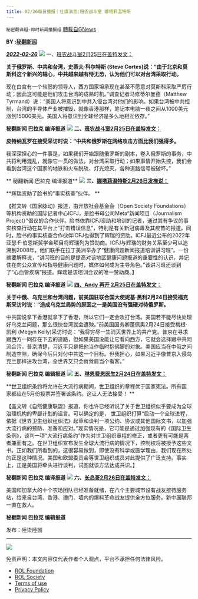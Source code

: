 ```yaml
---
title: 02/26每日播报｜社媒消息:班农战斗室 娜塔莉温特斯
---
```

`秘密翻译组-即时新闻播报组` [轉載自GNews](https://gnews.org/zh-hans/2068909/)

**BY :[秘翻新闻](https://gtv.org/video/id=6219c13708ba8a07b1a3cbb3)**

***[2022-02-26](https://gtv.org/video/id=6219c13708ba8a07b1a3cbb3)***
![](https://assets.gnews.org/wp-content/uploads/2022/02/1-396.jpg)
一、[班农战斗室2月25日在盖特发文：](https://gettr.com/post/pwus2xa1be)

**关于俄罗斯、中共和台湾，史蒂夫·科尔特斯 (Steve Cortes)说：“由于北京和莫斯科这个新兴的轴心，中共越来越有恃无恐，认为他们可以对台湾采取行动。**

现在白宫有一个软弱的领导人，西方国家坦承现在甚至不愿意对莫斯科采取严厉行动；因此这可能是他们攻击台湾的成熟时机。”调查记者马修蒂尔曼德（Matthew Tyrmand）说：“美国人将意识到中共入侵台湾对他们的影响。如果台湾被中共控制，台湾的半导体产业被摧毁，就像香港那样，笔记本电脑一夜之间从1000美元涨到15000美元，美国人将意识到全球经济是多么地相互依存。”

**秘翻新闻 巴拉克 编译报道**
![](https://assets.gnews.org/wp-content/uploads/2022/02/2-112.jpg)
**二、**[**班农战斗室2月25日在盖特发文：**](https://gettr.com/post/pwpomw1ddb)

**皮特纳瓦罗在接受采访时说：“中共和俄罗斯在网络攻击方面比我们强得多。**

我深深担心的一件事是，如果我们开始跟随俄罗斯的剧本，卷入俄罗斯的事务，中共将利用混乱，就像它一贯的做法，对台湾采取行动；如果事情开始失控，我们会看到台湾这个国家的地铁和火车脱轨、灯光熄灭，各种道路信号被破坏。”

** 秘翻新闻 巴拉克 编译报道**
![](https://assets.gnews.org/wp-content/uploads/2022/02/3-77.png)
**三、**[**娜塔莉温特斯2月26日发推说：**](https://twitter.com/nataliegwinters/status/1497319109251551236)

**辉瑞资助了脸书的“事实核查”伙伴。 **

【推文转《国家脉动》报道，由开放社会基金会（Open Society Foundations）等机构资助的国际记者中心ICFJ，是脸书母公司Meta“新闻项目（Journalism Project）”倡议的合作伙伴。脸书依靠ICFJ资助和培训的记者，通过其有争议的事实核查行动在其平台上“打击错误信息”，特别是有关新冠病毒及其疫苗的报道。同时，脸书的事实核查合作伙伴ICFJ也得到了辉瑞的资助。ICFJ最近公布的2022年亚瑟·F·伯恩斯奖学金项目将辉瑞列为赞助商。ICFJ与辉瑞的财务关系至少可以追溯到2008年，他们联手在拉丁美洲举办了“健康问题新闻报道培训讲习班”。一份摘要解释说，“讲习班的目的是提高对该地区健康问题报道的重要性的认识，并记住在向公众宣传和指导健康问题时，媒体如何成为主导角色。”该讲习班还谈到了“心血管疾病”报道。辉瑞是该培训会议的唯一赞助商。】

**秘翻新闻 巴拉克 编译报道**
![](https://assets.gnews.org/wp-content/uploads/2022/02/4-59.jpg)
**[四、Andy 再开 2月25日在盖特发文：](https://gettr.com/post/pwp7cydace)**

**关于中俄、乌克兰和台湾问题，前美国驻联合国大使妮基·黑利2月24日接受福克斯采访时说：“造成乌克兰局势的原因之一是美国没有强硬对待俄罗斯。**

中共国说拿下香港就拿下了香港，所以它们一定会攻打台湾。美国若不能尽快处理好乌克兰问题，那么很快台湾就会遭殃。”前美国国务卿蓬佩奥2月24日接受梅根·凯利 (Megyn Kelly)采访时说：“我将穷尽一生消灭世界上的共产党。普京在寻求跟西方一同存在下去的道路，但如果美国没能让它看向西方，它就会选择跟中共同流合污。普京清楚，习近平只是把他当作临时抱佛脚的对象。美国应当在中俄之间制造空隙，确保今后只对付中共这一个目标。但我担心，如果习近平像普京入侵乌克兰那样进攻台湾，全世界又只会耸耸肩当个看客。”

**秘翻新闻 巴拉克 编辑报道**
![](https://assets.gnews.org/wp-content/uploads/2022/02/5-50.png)
**五、[琳恩费恩医生2月24日在盖特发文：](https://gettr.com/post/pwl2lk647f)**

**世卫组织条约将允许在大流行病期间，世卫组织的章程优于国家宪法。所有国家都应在5月份投票并签署该条约。这让人无法接受！ **

【盖文转《自然健康联盟》报道，你也许已经听说了关于世卫组织似乎要成为全球治理机构的卑鄙计划的谣言。可以确定的是， 世卫组织打算“启动一个全球进程，依据《世界卫生组织组织法》起草和谈判一项公约、协议或其他国际文书，以加强大流行病的预防、准备和应对。”现实情况是，它可能是通过加强现有的《国际卫生条例》，谈判一项“大流行病条约”作为对世卫组织章程的修正，或者更有可能是两者兼而有之。在世卫组织宣布发生全球大流行病的情况下，控制权将被授予这些文书。正如我们所看到的，这很容易做到，即使没有科学或医学理由，我们现在所处的正是这种情况。美国和欧盟委员会等世卫组织成员对此提供了广泛支持。事实上，正是美国将牵头进行谈判，试图就该方法达成共识。】

**秘翻新闻 巴拉克 编译报道**
![](https://assets.gnews.org/wp-content/uploads/2022/02/6-46.jpg)
**六、[长岛哥2月26日在盖特发文：](https://gettr.com/post/pwuxixc042)**

美国和加拿大的十个农场团队已经准备就绪，在八个主要城市设有战友接待服务站，给来自台湾、香港、澳门、墙内的爆料革命战友提供全方位服务。新中国联邦一直在救人。

**秘翻新闻 巴拉克 编辑报道**

发布：陸柒陸捌

* * *
![](https://assets.gnews.org/wp-content/uploads/2022/02/1-321-1.jpg)


 

免责声明：本文内容仅代表作者个人观点，平台不承担任何法律风险。

- [ROL Foundation](https://rolfoundation.org/)
- [ROL Society](https://rolsociety.org/)
- [Terms of use](https://gnews.org/terms-of-use-3/)
- [Privacy Policy](https://gnews.org/privacy-policy/)

